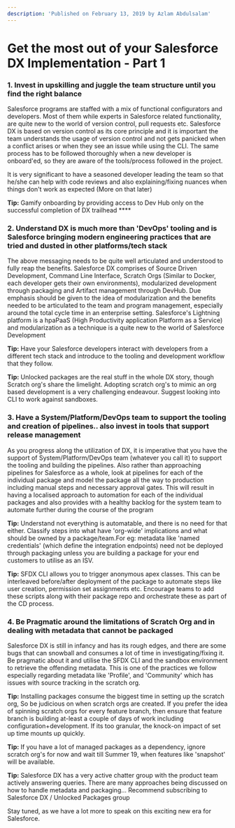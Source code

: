 ```yaml
---
description: 'Published on February 13, 2019 by Azlam Abdulsalam'
---
```


# Get the most out of your Salesforce DX Implementation - Part 1

### 1. Invest in upskilling and juggle the team structure until you find the right balance

Salesforce programs are staffed with a mix of functional configurators and developers. Most of them while experts in Salesforce related functionality, are quite new to the world of version control, pull requests etc. Salesforce DX is based on version control as its core principle and it is important the team understands the usage of version control and not gets panicked when a conflict arises or when they see an issue while using the CLI.  The same process has to be followed thoroughly when a new developer is onboard'ed, so they are aware of the tools/process followed in the project.

It is very significant to have a seasoned developer leading the team so that he/she can help with code reviews and also explaining/fixing nuances when things don't work as expected \(More on that later\)

**Tip:** Gamify onboarding by providing access to Dev Hub only on the successful completion of DX trailhead  ****

### 2. Understand DX is much more than 'DevOps' tooling and is Salesforce bringing modern engineering practices that are tried and dusted in other platforms/tech stack

The above messaging needs to be quite well articulated and understood to fully reap the benefits. Salesforce DX comprises of Source Driven Development, Command Line Interface, Scratch Orgs \(Similar to Docker, each developer gets their own environments\), modularized development through packaging and Artifact management through DevHub. Due emphasis should be given to the idea of modularization and the benefits needed to be articulated to the team and program management, especially around the total cycle time in an enterprise setting. Salesforce's Lightning platform is a hpaPaaS \(High Productivity application Platform as a Service\) and modularization as a technique is a quite new to the world of Salesforce Development

**Tip:** Have your Salesforce developers interact with developers from a different tech stack and introduce to the tooling and development workflow that they follow. 

**Tip:** Unlocked packages are the real stuff in the whole DX story, though Scratch org's share the limelight. Adopting scratch org's to mimic an org based development is a very challenging endeavour. Suggest looking into CLI to work against sandboxes.

### 3. Have a System/Platform/DevOps team to support the tooling and creation of pipelines.. also invest in tools that support release management

As you progress along the utilization of DX, it is imperative that you have the support of System/Platform/DevOps team \(whatever you call it\) to support the tooling and building the pipelines. Also rather than approaching pipelines for Salesforce as a whole, look at pipelines for each of the individual package and model the package all the way to production including manual steps and necessary approval gates. This will result in having a localised approach to automation for each of the individual packages and also provides with a healthy backlog for the system team to automate further during the course of the program

**Tip:** Understand not everything is automatable, and there is no need for that either. Classify steps into what have 'org-wide' implications and what should be owned by a package/team.For eg: metadata like 'named credentials' \(which define the integration endpoints\) need not be deployed through packaging unless you are building a package for your end customers to utilise as an ISV. 

**Tip:** SFDX CLI allows you to trigger anonymous apex classes. This can be interleaved before/after deployment of the package to automate steps like user creation, permission set assignments etc. Encourage teams to add these scripts along with their package repo and orchestrate these as part of the CD process.

### 4. Be Pragmatic around the limitations of Scratch Org and in dealing with metadata that cannot be packaged

Salesforce DX is still in infancy and has its rough edges, and there are some bugs that can snowball and consumes a lot of time in investigating/fixing it. Be pragmatic about it and utilise the SFDX CLI and the sandbox environment to retrieve the offending metadata. This is one of the practices we follow especially regarding metadata like 'Profile', and 'Community' which has issues with source tracking in the scratch org.

**Tip:** Installing packages consume the biggest time in setting up the scratch org, So be judicious on when scratch orgs are created. If you prefer the idea of spinning scratch orgs for every feature branch, then ensure that feature branch is building at-least a couple of days of work including configuration+development. If its too granular, the knock-on impact of set up time mounts up quickly.

**Tip:** If you have a lot of managed packages as a dependency, ignore scratch org's for now and wait till Summer 19, when features like 'snapshot' will be available.  

**Tip:** Salesforce DX has a very active chatter group with the product team actively answering queries. There are many approaches being discussed on how to handle metadata and packaging... Recommend subscribing to Salesforce DX / Unlocked Packages group

Stay tuned, as we have a lot more to speak on this exciting new era for Salesforce.

